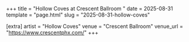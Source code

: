 +++
title = "Hollow Coves at Crescent Ballroom "
date = 2025-08-31
template = "page.html"
slug = "2025-08-31-hollow-coves"

[extra]
artist = "Hollow Coves"
venue = "Crescent Ballroom"
venue_url = "https://www.crescentphx.com/"
+++
